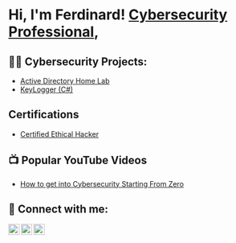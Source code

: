 <h1>Hi, I'm Ferdinard! <a href="https://www.linkedin.com/in/ahenkorah-ferdinand/">Cybersecurity Professional</a>,

<h2>👨‍💻 Cybersecurity Projects:</h2>

  - [Active Directory Home Lab](https://github.com/FerdCyber/ActiveDirectoryLab)
  - [KeyLogger (C#)](https://www.youtube.com/watch?v=N-L9hklSlNk)

<h2> Certifications</h2>

- [Certified Ethical Hacker](https://www.youtube.com/watch?v=a83ASGn_V_s)
 
<h2>📺 Popular YouTube Videos</h2>

- [How to get into Cybersecurity Starting From Zero](https://www.youtube.com/watch?v=a83ASGn_V_s)

<h2> 🤳 Connect with me:</h2>

[<img align="left" alt="JoshMadakor | Twitter" width="22px" src="https://cdn.jsdelivr.net/npm/simple-icons@v3/icons/twitter.svg" />][twitter]
[<img align="left" alt="JoshMadakor | LinkedIn" width="22px" src="https://cdn.jsdelivr.net/npm/simple-icons@v3/icons/linkedin.svg" />][linkedin]
[<img align="left" alt="JoshMadakor | Instagram" width="22px" src="https://cdn.jsdelivr.net/npm/simple-icons@v3/icons/instagram.svg" />][instagram]

[twitter]: https://twitter.com/FerdCyber
[instagram]: https://www.instagram.com/ferdcyber/
[linkedin]: https://www.linkedin.com/in/ahenkorah-ferdinand/

<!--
**joshmadakor1/joshmadakor1** is a ✨ _special_ ✨ repository because its `README.md` (this file) appears on your GitHub profile.

Here are some ideas to get you started:

- 🔭 I’m currently working on ...
- 🌱 I’m currently learning ...
- 👯 I’m looking to collaborate on ...
- 🤔 I’m looking for help with ...
- 💬 Ask me about ...
- 📫 How to reach me: ...
- 😄 Pronouns: ...
- ⚡ Fun fact: ...
-->
